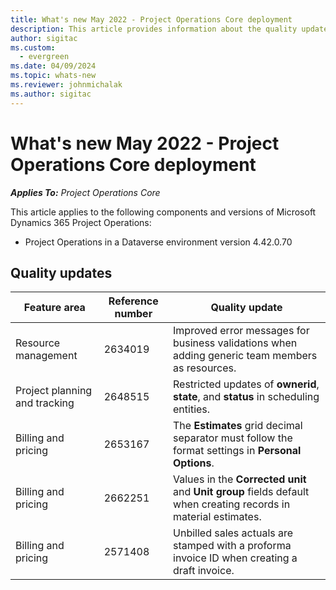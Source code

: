 ```yaml
---
title: What's new May 2022 - Project Operations Core deployment
description: This article provides information about the quality updates that are available in the May 2022 release of Microsoft Dynamics 365 Project Operations Core deployment.
author: sigitac
ms.custom:
  - evergreen
ms.date: 04/09/2024
ms.topic: whats-new
ms.reviewer: johnmichalak 
ms.author: sigitac
---
```


# What's new May 2022 - Project Operations Core deployment

_**Applies To:** Project Operations Core_

This article applies to the following components and versions of Microsoft Dynamics 365 Project Operations:

- Project Operations in a Dataverse environment version 4.42.0.70

## Quality updates

| Feature area | Reference number | Quality update |
| --- | --- | --- |
| Resource management | 2634019 | Improved error messages for business validations when adding generic team members as resources. |
| Project planning and tracking | 2648515 | Restricted updates of **ownerid**, **state**, and **status** in scheduling entities. |
| Billing and pricing | 2653167 | The **Estimates** grid decimal separator must follow the format settings in **Personal Options**. |
| Billing and pricing| 2662251 | Values in the **Corrected unit** and **Unit group** fields default when creating records in material estimates. |
| Billing and pricing| 2571408 | Unbilled sales actuals are stamped with a proforma invoice ID when creating a draft invoice. |
